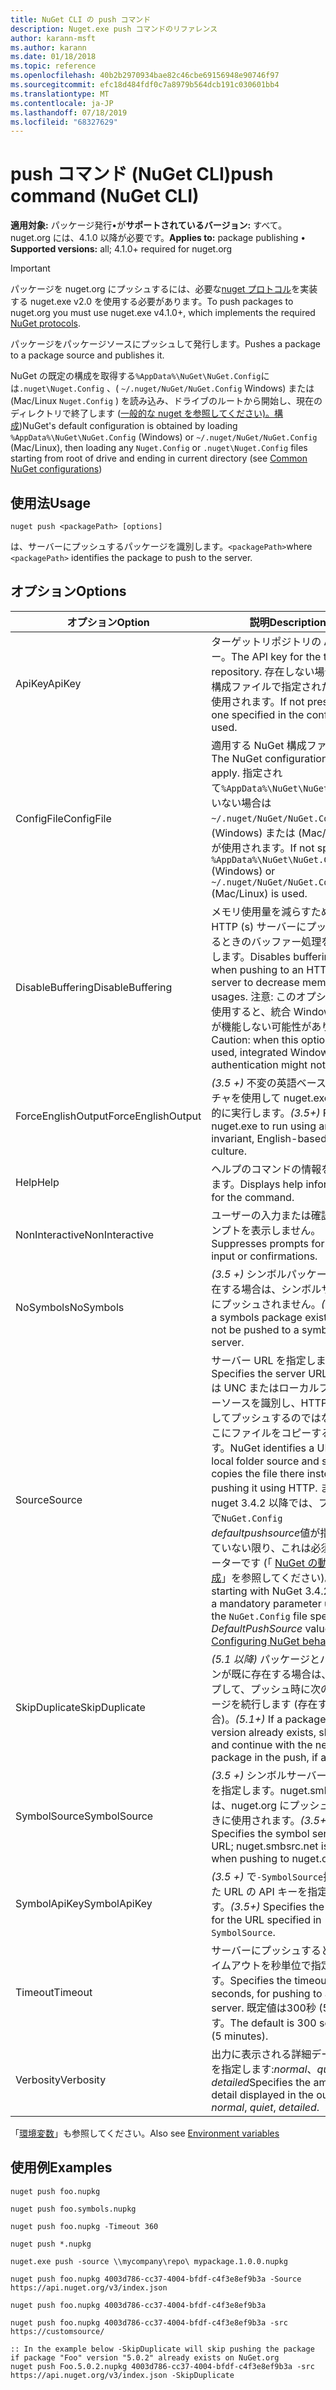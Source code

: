 ```yaml
---
title: NuGet CLI の push コマンド
description: Nuget.exe push コマンドのリファレンス
author: karann-msft
ms.author: karann
ms.date: 01/18/2018
ms.topic: reference
ms.openlocfilehash: 40b2b2970934bae82c46cbe69156948e90746f97
ms.sourcegitcommit: efc18d484fdf0c7a8979b564dcb191c030601bb4
ms.translationtype: MT
ms.contentlocale: ja-JP
ms.lasthandoff: 07/18/2019
ms.locfileid: "68327629"
---
```

# <a name="push-command-nuget-cli"></a><span data-ttu-id="a178d-103">push コマンド (NuGet CLI)</span><span class="sxs-lookup"><span data-stu-id="a178d-103">push command (NuGet CLI)</span></span>

<span data-ttu-id="a178d-104">**適用対象:** パッケージ発行&bullet;が**サポートされているバージョン:** すべて。 nuget.org には、4.1.0 以降が必要です。</span><span class="sxs-lookup"><span data-stu-id="a178d-104">**Applies to:** package publishing &bullet; **Supported versions:** all; 4.1.0+ required for nuget.org</span></span>

> [!Important]
> <span data-ttu-id="a178d-105">パッケージを nuget.org にプッシュするには、必要な[nuget プロトコル](../../api/nuget-protocols.md)を実装する nuget.exe v2.0 を使用する必要があります。</span><span class="sxs-lookup"><span data-stu-id="a178d-105">To push packages to nuget.org you must use nuget.exe v4.1.0+, which implements the required [NuGet protocols](../../api/nuget-protocols.md).</span></span>

<span data-ttu-id="a178d-106">パッケージをパッケージソースにプッシュして発行します。</span><span class="sxs-lookup"><span data-stu-id="a178d-106">Pushes a package to a package source and publishes it.</span></span>

<span data-ttu-id="a178d-107">NuGet の既定の構成を取得する`%AppData%\NuGet\NuGet.Config`には`.nuget\Nuget.Config` 、( `~/.nuget/NuGet/NuGet.Config` Windows) または (Mac/Linux `Nuget.Config` ) を読み込み、ドライブのルートから開始し、現在のディレクトリで終了します ([一般的な nuget を参照してください)。構成](../../consume-packages/configuring-nuget-behavior.md))</span><span class="sxs-lookup"><span data-stu-id="a178d-107">NuGet's default configuration is obtained by loading `%AppData%\NuGet\NuGet.Config` (Windows) or `~/.nuget/NuGet/NuGet.Config` (Mac/Linux), then loading any `Nuget.Config` or `.nuget\Nuget.Config` files starting from root of drive and ending in current directory (see [Common NuGet configurations](../../consume-packages/configuring-nuget-behavior.md))</span></span>

## <a name="usage"></a><span data-ttu-id="a178d-108">使用法</span><span class="sxs-lookup"><span data-stu-id="a178d-108">Usage</span></span>

```cli
nuget push <packagePath> [options]
```

<span data-ttu-id="a178d-109">は、サーバーにプッシュするパッケージを識別します。`<packagePath>`</span><span class="sxs-lookup"><span data-stu-id="a178d-109">where `<packagePath>` identifies the package to push to the server.</span></span>

## <a name="options"></a><span data-ttu-id="a178d-110">オプション</span><span class="sxs-lookup"><span data-stu-id="a178d-110">Options</span></span>

| <span data-ttu-id="a178d-111">オプション</span><span class="sxs-lookup"><span data-stu-id="a178d-111">Option</span></span> | <span data-ttu-id="a178d-112">説明</span><span class="sxs-lookup"><span data-stu-id="a178d-112">Description</span></span> |
| --- | --- |
| <span data-ttu-id="a178d-113">ApiKey</span><span class="sxs-lookup"><span data-stu-id="a178d-113">ApiKey</span></span> | <span data-ttu-id="a178d-114">ターゲットリポジトリの API キー。</span><span class="sxs-lookup"><span data-stu-id="a178d-114">The API key for the target repository.</span></span> <span data-ttu-id="a178d-115">存在しない場合は、構成ファイルで指定されたものが使用されます。</span><span class="sxs-lookup"><span data-stu-id="a178d-115">If not present,  the one specified in the config file is used.</span></span> |
| <span data-ttu-id="a178d-116">ConfigFile</span><span class="sxs-lookup"><span data-stu-id="a178d-116">ConfigFile</span></span> | <span data-ttu-id="a178d-117">適用する NuGet 構成ファイル。</span><span class="sxs-lookup"><span data-stu-id="a178d-117">The NuGet configuration file to apply.</span></span> <span data-ttu-id="a178d-118">指定されて`%AppData%\NuGet\NuGet.Config`いない場合は`~/.nuget/NuGet/NuGet.Config` 、(Windows) または (Mac/Linux) が使用されます。</span><span class="sxs-lookup"><span data-stu-id="a178d-118">If not specified, `%AppData%\NuGet\NuGet.Config` (Windows) or `~/.nuget/NuGet/NuGet.Config` (Mac/Linux) is used.</span></span>|
| <span data-ttu-id="a178d-119">DisableBuffering</span><span class="sxs-lookup"><span data-stu-id="a178d-119">DisableBuffering</span></span> | <span data-ttu-id="a178d-120">メモリ使用量を減らすために HTTP (s) サーバーにプッシュするときのバッファー処理を無効にします。</span><span class="sxs-lookup"><span data-stu-id="a178d-120">Disables buffering when pushing to an HTTP(s) server to decrease memory usages.</span></span> <span data-ttu-id="a178d-121">注意: このオプションを使用すると、統合 Windows 認証が機能しない可能性があります。</span><span class="sxs-lookup"><span data-stu-id="a178d-121">Caution: when this option is used, integrated Windows authentication might not work.</span></span> |
| <span data-ttu-id="a178d-122">ForceEnglishOutput</span><span class="sxs-lookup"><span data-stu-id="a178d-122">ForceEnglishOutput</span></span> | <span data-ttu-id="a178d-123">*(3.5 +)* 不変の英語ベースのカルチャを使用して nuget.exe を強制的に実行します。</span><span class="sxs-lookup"><span data-stu-id="a178d-123">*(3.5+)* Forces nuget.exe to run using an invariant, English-based culture.</span></span> |
| <span data-ttu-id="a178d-124">Help</span><span class="sxs-lookup"><span data-stu-id="a178d-124">Help</span></span> | <span data-ttu-id="a178d-125">ヘルプのコマンドの情報を表示します。</span><span class="sxs-lookup"><span data-stu-id="a178d-125">Displays help information for the command.</span></span> |
| <span data-ttu-id="a178d-126">NonInteractive</span><span class="sxs-lookup"><span data-stu-id="a178d-126">NonInteractive</span></span> | <span data-ttu-id="a178d-127">ユーザーの入力または確認のプロンプトを表示しません。</span><span class="sxs-lookup"><span data-stu-id="a178d-127">Suppresses prompts for user input or confirmations.</span></span> |
| <span data-ttu-id="a178d-128">NoSymbols</span><span class="sxs-lookup"><span data-stu-id="a178d-128">NoSymbols</span></span> | <span data-ttu-id="a178d-129">*(3.5 +)* シンボルパッケージが存在する場合は、シンボルサーバーにプッシュされません。</span><span class="sxs-lookup"><span data-stu-id="a178d-129">*(3.5+)* If a symbols package exists, it will not be pushed to a symbol server.</span></span> |
| <span data-ttu-id="a178d-130">Source</span><span class="sxs-lookup"><span data-stu-id="a178d-130">Source</span></span> | <span data-ttu-id="a178d-131">サーバー URL を指定します。</span><span class="sxs-lookup"><span data-stu-id="a178d-131">Specifies the server URL.</span></span> <span data-ttu-id="a178d-132">NuGet は UNC またはローカルフォルダーソースを識別し、HTTP を使用してプッシュするのではなく、そこにファイルをコピーするだけです。</span><span class="sxs-lookup"><span data-stu-id="a178d-132">NuGet identifies a UNC or local folder source and simply copies the file there instead of pushing it using HTTP.</span></span>  <span data-ttu-id="a178d-133">また、nuget 3.4.2 以降では、ファイルで`NuGet.Config` *defaultpushsource*値が指定されていない限り、これは必須パラメーターです (「 [NuGet の動作の構成](../../consume-packages/configuring-nuget-behavior.md)」を参照してください)。</span><span class="sxs-lookup"><span data-stu-id="a178d-133">Also, starting with NuGet 3.4.2, this is a mandatory parameter unless the `NuGet.Config` file specifies a *DefaultPushSource* value (see [Configuring NuGet behavior](../../consume-packages/configuring-nuget-behavior.md)).</span></span> |
| <span data-ttu-id="a178d-134">SkipDuplicate</span><span class="sxs-lookup"><span data-stu-id="a178d-134">SkipDuplicate</span></span> | <span data-ttu-id="a178d-135">*(5.1 以降)* パッケージとバージョンが既に存在する場合は、スキップして、プッシュ時に次のパッケージを続行します (存在する場合)。</span><span class="sxs-lookup"><span data-stu-id="a178d-135">*(5.1+)* If a package and version already exists, skip it and continue with the next package in the push, if any.</span></span> |
| <span data-ttu-id="a178d-136">SymbolSource</span><span class="sxs-lookup"><span data-stu-id="a178d-136">SymbolSource</span></span> | <span data-ttu-id="a178d-137">*(3.5 +)* シンボルサーバーの URL を指定します。nuget.smbsrc.net は、nuget.org にプッシュするときに使用されます。</span><span class="sxs-lookup"><span data-stu-id="a178d-137">*(3.5+)* Specifies the symbol server URL; nuget.smbsrc.net is used when pushing to nuget.org</span></span> |
| <span data-ttu-id="a178d-138">SymbolApiKey</span><span class="sxs-lookup"><span data-stu-id="a178d-138">SymbolApiKey</span></span> | <span data-ttu-id="a178d-139">*(3.5 +)* で`-SymbolSource`指定された URL の API キーを指定します。</span><span class="sxs-lookup"><span data-stu-id="a178d-139">*(3.5+)* Specifies the API key for the URL specified in `-SymbolSource`.</span></span> |
| <span data-ttu-id="a178d-140">Timeout</span><span class="sxs-lookup"><span data-stu-id="a178d-140">Timeout</span></span> | <span data-ttu-id="a178d-141">サーバーにプッシュするときのタイムアウトを秒単位で指定します。</span><span class="sxs-lookup"><span data-stu-id="a178d-141">Specifies the timeout, in seconds, for pushing to a server.</span></span> <span data-ttu-id="a178d-142">既定値は300秒 (5 分) です。</span><span class="sxs-lookup"><span data-stu-id="a178d-142">The default is 300 seconds (5 minutes).</span></span> |
| <span data-ttu-id="a178d-143">Verbosity</span><span class="sxs-lookup"><span data-stu-id="a178d-143">Verbosity</span></span> | <span data-ttu-id="a178d-144">出力に表示される詳細データの量を指定します:*normal*、*quiet*、*detailed*</span><span class="sxs-lookup"><span data-stu-id="a178d-144">Specifies the amount of detail displayed in the output: *normal*, *quiet*, *detailed*.</span></span> |

<span data-ttu-id="a178d-145">「[環境変数](cli-ref-environment-variables.md)」も参照してください。</span><span class="sxs-lookup"><span data-stu-id="a178d-145">Also see [Environment variables](cli-ref-environment-variables.md)</span></span>

## <a name="examples"></a><span data-ttu-id="a178d-146">使用例</span><span class="sxs-lookup"><span data-stu-id="a178d-146">Examples</span></span>

```cli
nuget push foo.nupkg

nuget push foo.symbols.nupkg

nuget push foo.nupkg -Timeout 360

nuget push *.nupkg

nuget.exe push -source \\mycompany\repo\ mypackage.1.0.0.nupkg

nuget push foo.nupkg 4003d786-cc37-4004-bfdf-c4f3e8ef9b3a -Source https://api.nuget.org/v3/index.json

nuget push foo.nupkg 4003d786-cc37-4004-bfdf-c4f3e8ef9b3a

nuget push foo.nupkg 4003d786-cc37-4004-bfdf-c4f3e8ef9b3a -src https://customsource/

:: In the example below -SkipDuplicate will skip pushing the package if package "Foo" version "5.0.2" already exists on NuGet.org
nuget push Foo.5.0.2.nupkg 4003d786-cc37-4004-bfdf-c4f3e8ef9b3a -src https://api.nuget.org/v3/index.json -SkipDuplicate
```
